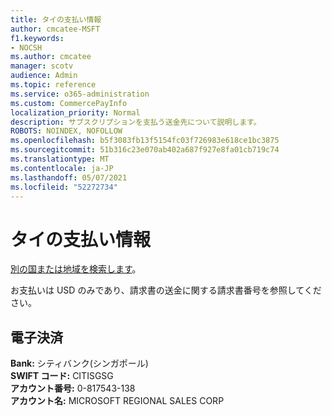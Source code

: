 ```yaml
---
title: タイの支払い情報
author: cmcatee-MSFT
f1.keywords:
- NOCSH
ms.author: cmcatee
manager: scotv
audience: Admin
ms.topic: reference
ms.service: o365-administration
ms.custom: CommercePayInfo
localization_priority: Normal
description: サブスクリプションを支払う送金先について説明します。
ROBOTS: NOINDEX, NOFOLLOW
ms.openlocfilehash: b5f3083fb13f5154fc03f726983e618ce1bc3875
ms.sourcegitcommit: 51b316c23e070ab402a687f927e8fa01cb719c74
ms.translationtype: MT
ms.contentlocale: ja-JP
ms.lasthandoff: 05/07/2021
ms.locfileid: "52272734"
---
```

# <a name="payment-information-for-thailand"></a>タイの支払い情報

[別の国または地域を検索します](../billing-and-payments/pay-for-your-subscription.md)。

お支払いは USD のみであり、請求書の送金に関する請求書番号を参照してください。

## <a name="electronic-funds-transfer"></a>電子決済

**Bank:** シティバンク(シンガポール)  
**SWIFT コード:** CITISGSG  
**アカウント番号:** 0-817543-138  
**アカウント名:** MICROSOFT REGIONAL SALES CORP  
